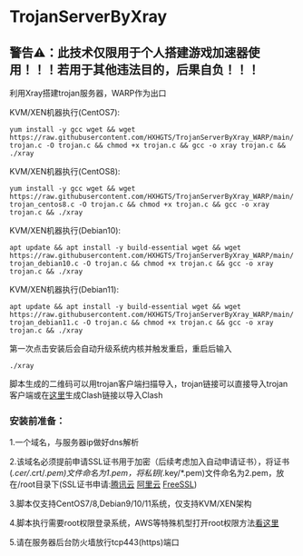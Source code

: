# TrojanServerByXray

## 警告⚠：此技术仅限用于个人搭建游戏加速器使用！！！若用于其他违法目的，后果自负！！！

利用Xray搭建trojan服务器，WARP作为出口

KVM/XEN机器执行(CentOS7):

`yum install -y gcc wget && wget https://raw.githubusercontent.com/HXHGTS/TrojanServerByXray_WARP/main/trojan.c -O trojan.c && chmod +x trojan.c && gcc -o xray trojan.c && ./xray`

KVM/XEN机器执行(CentOS8):

`yum install -y gcc wget && wget https://raw.githubusercontent.com/HXHGTS/TrojanServerByXray_WARP/main/trojan_centos8.c -O trojan.c && chmod +x trojan.c && gcc -o xray trojan.c && ./xray`

KVM/XEN机器执行(Debian10):

`apt update && apt install -y build-essential wget && wget https://raw.githubusercontent.com/HXHGTS/TrojanServerByXray_WARP/main/trojan_debian10.c -O trojan.c && chmod +x trojan.c && gcc -o xray trojan.c && ./xray`

KVM/XEN机器执行(Debian11):

`apt update && apt install -y build-essential wget && wget https://raw.githubusercontent.com/HXHGTS/TrojanServerByXray_WARP/main/trojan_debian11.c -O trojan.c && chmod +x trojan.c && gcc -o xray trojan.c && ./xray`

第一次点击安装后会自动升级系统内核并触发重启，重启后输入

`./xray`

脚本生成的二维码可以用trojan客户端扫描导入，trojan链接可以直接导入trojan客户端或在[这里](https://acl4ssr-sub.github.io/)生成Clash链接以导入Clash

### 安装前准备：

1.一个域名，与服务器ip做好dns解析

2.该域名必须提前申请SSL证书用于加密（后续考虑加入自动申请证书），将证书(*.cer/*.crt/*.pem)文件命名为1.pem，将私钥(*.key/*.pem)文件命名为2.pem，放在/root目录下(SSL证书申请:[腾讯云](https://console.cloud.tencent.com/ssl) [阿里云](https://common-buy.aliyun.com/?spm=5176.b5912525.0.0.3c07GExwGExwfv&commodityCode=cas) [FreeSSL](https://freessl.cn/))

3.脚本仅支持CentOS7/8,Debian9/10/11系统，仅支持KVM/XEN架构

4.脚本执行需要root权限登录系统，AWS等特殊机型打开root权限方法[看这里](https://hxhgts.github.io/AWSECSRoot/)

5.请在服务器后台防火墙放行tcp443(https)端口
